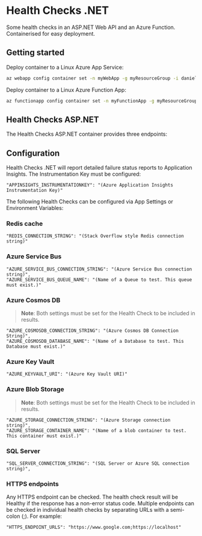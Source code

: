 # Health Checks .NET

Some health checks in an ASP.NET Web API and an Azure Function. Containerised for easy deployment.

## Getting started

Deploy container to a Linux Azure App Service:

```bash
az webapp config container set -n myWebApp -g myResourceGroup -i daniellarsennz/healthchecksaspnet
```

Deploy container to a Linux Azure Function App:

```bash
az functionapp config container set -n myFunctionApp -g myResourceGroup -i daniellarsennz/healthchecksazurefunctions 
```

## Health Checks ASP.NET

The Health Checks ASP.NET container provides three endpoints:


## Configuration

Health Checks .NET will report detailed failure status reports to Application Insights. The Instrumentation Key must be configured:

    "APPINSIGHTS_INSTRUMENTATIONKEY": "(Azure Application Insights Instrumentation Key)"

The following Health Checks can be configured via App Settings or Environment Variables:

### Redis cache

    "REDIS_CONNECTION_STRING": "(Stack Overflow style Redis connection string)"

### Azure Service Bus

    "AZURE_SERVICE_BUS_CONNECTION_STRING": "(Azure Service Bus connection string)",
    "AZURE_SERVICE_BUS_QUEUE_NAME": "(Name of a Queue to test. This queue must exist.)"

### Azure Cosmos DB

> **Note**: Both settings must be set for the Health Check to be included in results.

    "AZURE_COSMOSDB_CONNECTION_STRING": "(Azure Cosmos DB Connection String)",
    "AZURE_COSMOSDB_DATABASE_NAME": "(Name of a Database to test. This Database must exist.)"

### Azure Key Vault

    "AZURE_KEYVAULT_URI": "(Azure Key Vault URI)"

### Azure Blob Storage

> **Note**: Both settings must be set for the Health Check to be included in results.

    "AZURE_STORAGE_CONNECTION_STRING": "(Azure Storage connection string)",
    "AZURE_STORAGE_CONTAINER_NAME": "(Name of a blob container to test. This container must exist.)"

### SQL Server

    "SQL_SERVER_CONNECTION_STRING": "(SQL Server or Azure SQL connection string)",

### HTTPS endpoints

Any HTTPS endpoint can be checked. The health check result will be Healthy if the response has a non-error status code. Multiple endpoints can be checked in individual health checks by separating URLs with a semi-colon (;). For example:

    "HTTPS_ENDPOINT_URLS": "https://www.google.com;https://localhost"
